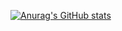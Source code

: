 [![Anurag's GitHub stats](https://github-readme-stats.vercel.app/apiIsabelle-Duarte=anuraghazra)](https://github.com/anuraghazra/github-readme-stats)
